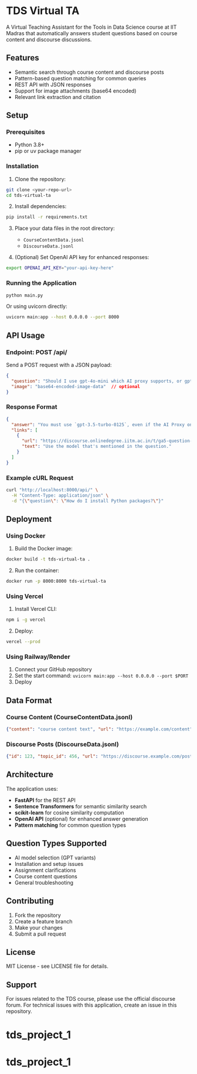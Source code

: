 # TDS Virtual TA

A Virtual Teaching Assistant for the Tools in Data Science course at IIT Madras that automatically answers student questions based on course content and discourse discussions.

## Features

- Semantic search through course content and discourse posts
- Pattern-based question matching for common queries
- REST API with JSON responses
- Support for image attachments (base64 encoded)
- Relevant link extraction and citation

## Setup

### Prerequisites

- Python 3.8+
- pip or uv package manager

### Installation

1. Clone the repository:
```bash
git clone <your-repo-url>
cd tds-virtual-ta
```

2. Install dependencies:
```bash
pip install -r requirements.txt
```

3. Place your data files in the root directory:
   - `CourseContentData.jsonl`
   - `DiscourseData.jsonl`

4. (Optional) Set OpenAI API key for enhanced responses:
```bash
export OPENAI_API_KEY="your-api-key-here"
```

### Running the Application

```bash
python main.py
```

Or using uvicorn directly:
```bash
uvicorn main:app --host 0.0.0.0 --port 8000
```

## API Usage

### Endpoint: POST /api/

Send a POST request with a JSON payload:

```json
{
  "question": "Should I use gpt-4o-mini which AI proxy supports, or gpt3.5 turbo?",
  "image": "base64-encoded-image-data"  // optional
}
```

### Response Format

```json
{
  "answer": "You must use `gpt-3.5-turbo-0125`, even if the AI Proxy only supports `gpt-4o-mini`. Use the OpenAI API directly for this question.",
  "links": [
    {
      "url": "https://discourse.onlinedegree.iitm.ac.in/t/ga5-question-8-clarification/155939/4",
      "text": "Use the model that's mentioned in the question."
    }
  ]
}
```

### Example cURL Request

```bash
curl "http://localhost:8000/api/" \
  -H "Content-Type: application/json" \
  -d "{\"question\": \"How do I install Python packages?\"}"
```

## Deployment

### Using Docker

1. Build the Docker image:
```bash
docker build -t tds-virtual-ta .
```

2. Run the container:
```bash
docker run -p 8000:8000 tds-virtual-ta
```

### Using Vercel

1. Install Vercel CLI:
```bash
npm i -g vercel
```

2. Deploy:
```bash
vercel --prod
```

### Using Railway/Render

1. Connect your GitHub repository
2. Set the start command: `uvicorn main:app --host 0.0.0.0 --port $PORT`
3. Deploy

## Data Format

### Course Content (CourseContentData.jsonl)
```json
{"content": "course content text", "url": "https://example.com/content"}
```

### Discourse Posts (DiscourseData.jsonl)
```json
{"id": 123, "topic_id": 456, "url": "https://discourse.example.com/post", "username": "student", "content": "post content", "created_at": "2025-01-01T00:00:00.000Z"}
```

## Architecture

The application uses:
- **FastAPI** for the REST API
- **Sentence Transformers** for semantic similarity search
- **scikit-learn** for cosine similarity computation
- **OpenAI API** (optional) for enhanced answer generation
- **Pattern matching** for common question types

## Question Types Supported

- AI model selection (GPT variants)
- Installation and setup issues
- Assignment clarifications
- Course content questions
- General troubleshooting

## Contributing

1. Fork the repository
2. Create a feature branch
3. Make your changes
4. Submit a pull request

## License

MIT License - see LICENSE file for details.

## Support

For issues related to the TDS course, please use the official discourse forum. For technical issues with this application, create an issue in this repository.
# tds_project_1
# tds_project_1
